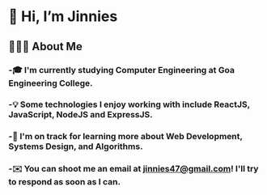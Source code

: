 # 👋 Hi, I’m Jinnies

## 👨🏻‍💻  About Me

### -🎓  I'm currently studying Computer Engineering at Goa Engineering College.

### -💡  Some technologies I enjoy working with include ReactJS, JavaScript, NodeJS and ExpressJS.

### -🌱  I'm on track for learning more about Web Development, Systems Design, and Algorithms.

### -✉️  You can shoot me an email at jinnies47@gmail.com! I'll try to respond as soon as I can.

<!---
jinnies47/jinnies47 is a ✨ special ✨ repository because its `README.md` (this file) appears on your GitHub profile.
You can click the Preview link to take a look at your changes.
--->
